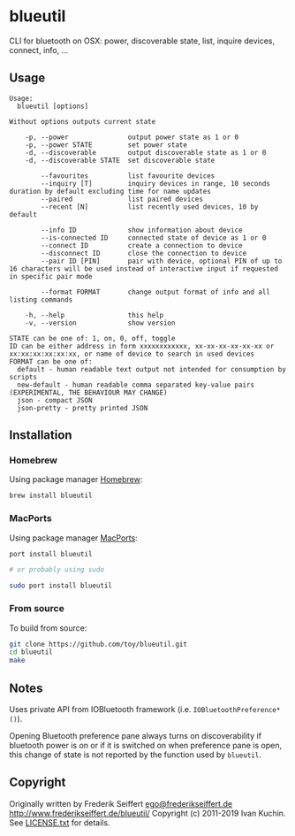# blueutil

CLI for bluetooth on OSX: power, discoverable state, list, inquire devices, connect, info, …

## Usage

```
Usage:
  blueutil [options]

Without options outputs current state

    -p, --power               output power state as 1 or 0
    -p, --power STATE         set power state
    -d, --discoverable        output discoverable state as 1 or 0
    -d, --discoverable STATE  set discoverable state

        --favourites          list favourite devices
        --inquiry [T]         inquiry devices in range, 10 seconds duration by default excluding time for name updates
        --paired              list paired devices
        --recent [N]          list recently used devices, 10 by default

        --info ID             show information about device
        --is-connected ID     connected state of device as 1 or 0
        --connect ID          create a connection to device
        --disconnect ID       close the connection to device
        --pair ID [PIN]       pair with device, optional PIN of up to 16 characters will be used instead of interactive input if requested in specific pair mode

        --format FORMAT       change output format of info and all listing commands

    -h, --help                this help
    -v, --version             show version

STATE can be one of: 1, on, 0, off, toggle
ID can be either address in form xxxxxxxxxxxx, xx-xx-xx-xx-xx-xx or xx:xx:xx:xx:xx:xx, or name of device to search in used devices
FORMAT can be one of:
  default - human readable text output not intended for consumption by scripts
  new-default - human readable comma separated key-value pairs (EXPERIMENTAL, THE BEHAVIOUR MAY CHANGE)
  json - compact JSON
  json-pretty - pretty printed JSON
```

## Installation

### Homebrew

Using package manager [Homebrew](https://brew.sh/):

```sh
brew install blueutil
```

### MacPorts

Using package manager [MacPorts](https://www.macports.org/):

```sh
port install blueutil

# or probably using sudo

sudo port install blueutil
```

### From source

To build from source:

```sh
git clone https://github.com/toy/blueutil.git
cd blueutil
make
```

## Notes

Uses private API from IOBluetooth framework (i.e. `IOBluetoothPreference*()`).

Opening Bluetooth preference pane always turns on discoverability if bluetooth power is on or if it is switched on when preference pane is open, this change of state is not reported by the function used by `blueutil`.

## Copyright

Originally written by Frederik Seiffert ego@frederikseiffert.de http://www.frederikseiffert.de/blueutil/
Copyright (c) 2011-2019 Ivan Kuchin. See [LICENSE.txt](LICENSE.txt) for details.
